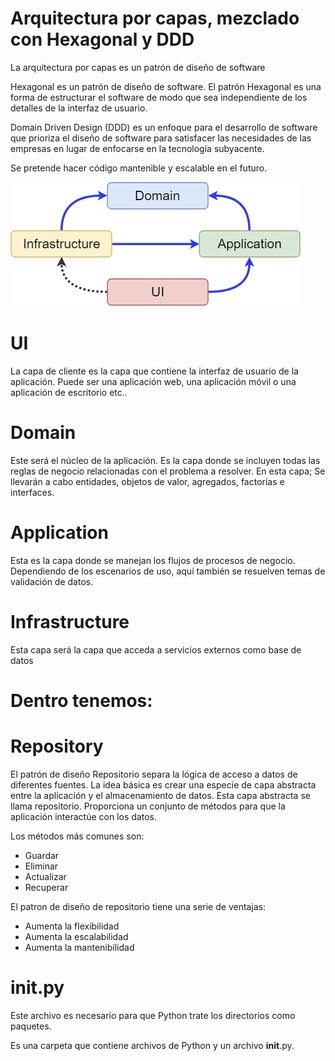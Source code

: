# Arquitectura por capas, mezclado con Hexagonal y DDD

La arquitectura por capas es un patrón de diseño de software

Hexagonal es un patrón de diseño de software. 
El patrón Hexagonal es una forma de estructurar el software de modo que sea independiente de los detalles de la interfaz de usuario.

Domain Driven Design (DDD) es un enfoque para el desarrollo de software que prioriza el diseño de software 
para satisfacer las necesidades de las empresas en lugar de enfocarse en la tecnología subyacente.

Se pretende hacer código mantenible y escalable en el futuro.

![image](image.png)


# UI

La capa de cliente es la capa que contiene la interfaz de usuario de la aplicación.
Puede ser una aplicación web, una aplicación móvil o una aplicación de escritorio etc..

# Domain

Este será el núcleo de la aplicación. Es la capa donde se incluyen todas las reglas de negocio
relacionadas con el problema a resolver. En esta capa; Se llevarán a cabo entidades, 
objetos de valor, agregados, factorías e interfaces.

# Application

Esta es la capa donde se manejan los flujos de procesos de negocio. 
Dependiendo de los escenarios de uso, aquí también se resuelven temas de validación de datos.

# Infrastructure

Esta capa será la capa que acceda a servicios externos como base de datos

# Dentro tenemos:

# Repository


 El patrón de diseño Repositorio separa la lógica de acceso a datos 
 de diferentes fuentes. La idea básica es crear una especie de capa 
 abstracta entre la aplicación y el almacenamiento de datos. 
 Esta capa abstracta se llama repositorio. 
 Proporciona un conjunto de métodos para que la aplicación interactúe con los datos.

 Los métodos más comunes son:
 - Guardar
 - Eliminar
 - Actualizar
 - Recuperar

 El patron de diseño de repositorio tiene una serie de ventajas:

- Aumenta la flexibilidad
- Aumenta la escalabilidad
- Aumenta la mantenibilidad

# __init__.py

Este archivo es necesario para que Python trate los directorios como paquetes.

Es una carpeta que contiene archivos de Python y un archivo __init__.py.